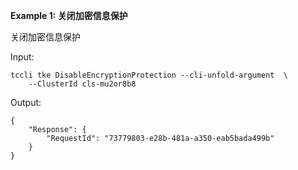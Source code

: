 **Example 1: 关闭加密信息保护**

关闭加密信息保护

Input: 

```
tccli tke DisableEncryptionProtection --cli-unfold-argument  \
    --ClusterId cls-mu2or8b8
```

Output: 
```
{
    "Response": {
        "RequestId": "73779803-e28b-481a-a350-eab5bada499b"
    }
}
```

